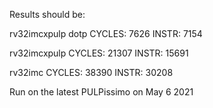 Results should be:

rv32imcxpulp dotp
CYCLES: 7626
INSTR: 7154

rv32imcxpulp
CYCLES: 21307
INSTR: 15691

rv32imc
CYCLES: 38390
INSTR: 30208

Run on the latest PULPissimo on May 6 2021